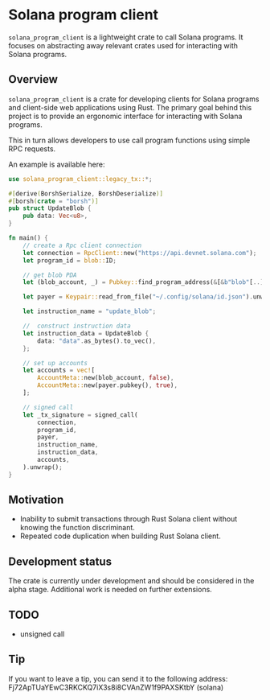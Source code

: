 # Solana program client

`solana_program_client` is a lightweight crate to call Solana programs. It focuses on abstracting away relevant crates used for interacting with Solana programs.

## Overview

`solana_program_client` is a crate for developing clients for Solana programs and client-side web applications using Rust. The primary goal behind this project is to provide an ergonomic interface for interacting with Solana programs.

This in turn allows developers to use call program functions using simple RPC requests.

An example is available here:

```rust
use solana_program_client::legacy_tx::*;

#[derive(BorshSerialize, BorshDeserialize)]
#[borsh(crate = "borsh")]
pub struct UpdateBlob {
    pub data: Vec<u8>,
}

fn main() {
    // create a Rpc client connection
    let connection = RpcClient::new("https://api.devnet.solana.com");
    let program_id = blob::ID;

    // get blob PDA
    let (blob_account, _) = Pubkey::find_program_address(&[&b"blob"[..]], &program_id);

    let payer = Keypair::read_from_file("~/.config/solana/id.json").unwrap();

    let instruction_name = "update_blob";

    //  construct instruction data
    let instruction_data = UpdateBlob {
        data: "data".as_bytes().to_vec(),
    };

    // set up accounts
    let accounts = vec![
        AccountMeta::new(blob_account, false),
        AccountMeta::new(payer.pubkey(), true),
    ];

    // signed call
    let _tx_signature = signed_call(
        connection,
        program_id,
        payer,
        instruction_name,
        instruction_data,
        accounts,
    ).unwrap();
}
```

## Motivation

- Inability to submit transactions through Rust Solana client without knowing the function discriminant.
- Repeated code duplication when building Rust Solana client.

## Development status

The crate is currently under development and should be considered in the alpha stage. Additional work is needed on further extensions.

## TODO

- unsigned call

## Tip

If you want to leave a tip, you can send it to the following address: Fj72ApTUaYEwC3RKCKQ7iX3s8i8CVAnZW1f9PAXSKtbY (solana)
